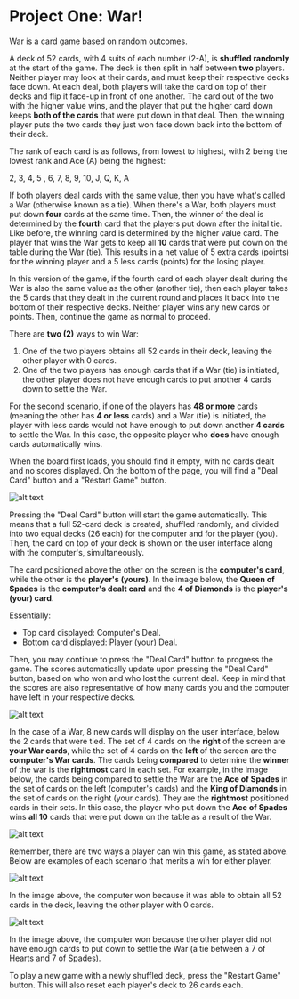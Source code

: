 # Project One: War!

War is a card game based on random outcomes. 

A deck of 52 cards, with 4 suits of each number (2-A), is **shuffled randomly** at the start of the game. The deck is then split in half between **two** players. Neither player may look at their cards, and must keep their respective decks face down. At each deal, both players will take the card on top of their decks and flip it face-up in front of one another. The card out of the two with the higher value wins, and the player that put the higher card down keeps **both of the cards** that were put down in that deal. Then, the winning player puts the two cards they just won face down back into the bottom of their deck. 

The rank of each card is as follows, from lowest to highest, with 2 being the lowest rank and Ace (A) being the highest:

2, 3, 4, 5 , 6, 7, 8, 9, 10, J, Q, K, A 

If both players deal cards with the same value, then you have what's called a War (otherwise known as a tie). When there's a War, both players must put down **four** cards at the same time. Then, the winner of the deal is determined by the **fourth** card that the players put down after the inital tie. Like before, the winning card is determined by the higher value card. The player that wins the War gets to keep all **10** cards that were put down on the table during the War (tie). This results in a net value of 5 extra cards (points) for the winning player and a 5 less cards (points) for the losing player. 

In this version of the game, if the fourth card of each player dealt during the War is also the same value as the other (another tie), then each player takes the 5 cards that they dealt in the current round and places it back into the bottom of their respective decks. Neither player wins any new cards or points. Then, continue the game as normal to proceed. 

There are **two (2)** ways to win War: 

1. One of the two players obtains all 52 cards in their deck, leaving the other player with 0 cards. 
2. One of the two players has enough cards that if a War (tie) is initiated, the other player does not have enough cards to put another 4 cards down to settle the War. 

For the second scenario, if one of the players has **48 or more** cards (meaning the other has **4 or less** cards) and a War (tie) is initiated, the player with less cards would not have enough to put down another **4 cards** to settle the War. In this case, the opposite player who **does** have enough cards automatically wins.   

 

 When the board first loads, you should find it empty, with no cards dealt and no scores displayed. On the bottom of the page, you will find a "Deal Card" button and a "Restart Game" button. 

![alt text](https://i.imgur.com/ceeBAFp.png)

 Pressing the "Deal Card" button will start the game automatically. This means that a full 52-card deck is created, shuffled randomly, and divided into two equal decks (26 each) for the computer and for the player (you). Then, the card on top of your deck is shown on the user interface along with the computer's, simultaneously. 

 The card positioned above the other on the screen is the **computer's card**, while the other is the **player's (yours)**. In the image below, the **Queen of Spades** is the **computer's dealt card** and the **4 of Diamonds** is the **player's (your) card**. 

Essentially: 

- Top card displayed: Computer's Deal.
- Bottom card displayed: Player (your) Deal.

Then, you may continue to press the "Deal Card" button to progress the game. The scores automatically update upon pressing the "Deal Card" button, based on who won and who lost the current deal. Keep in mind that the scores are also representative of how many cards you and the computer have left in your respective decks. 

![alt text](https://i.imgur.com/GxSMJoQ.png)

In the case of a War, 8 new cards will display on the user interface, below the 2 cards that were tied. The set of 4 cards on the **right** of the screen are **your War cards**, while the set of 4 cards on the **left** of the screen are the **computer's War cards**. The cards being **compared** to determine the **winner** of the war is the **rightmost** card in each set. For example, in the image below, the cards being compared to settle the War are the **Ace of Spades** in the set of cards on the left (computer's cards) and the **King of Diamonds** in the set of cards on the right (your cards). They are the **rightmost** positioned cards in their sets. In this case, the player who put down the **Ace of Spades** wins **all 10** cards that were put down on the table as a result of the War. 

![alt text](https://i.imgur.com/8bExU6Y.png)

Remember, there are two ways a player can win this game, as stated above. Below are examples of each scenario that merits a win for either player. 

![alt text](https://i.imgur.com/Abnqqyy.png)

In the image above, the computer won because it was able to obtain all 52 cards in the deck, leaving the other player with 0 cards.

![alt text](https://i.imgur.com/x891aPI.jpg)

In the image above, the computer won because the other player did not have enough cards to put down to settle the War (a tie between a  7 of Hearts and 7 of Spades). 

To play a new game with a newly shuffled deck, press the "Restart Game" button. This will also reset each player's deck to 26 cards each. 